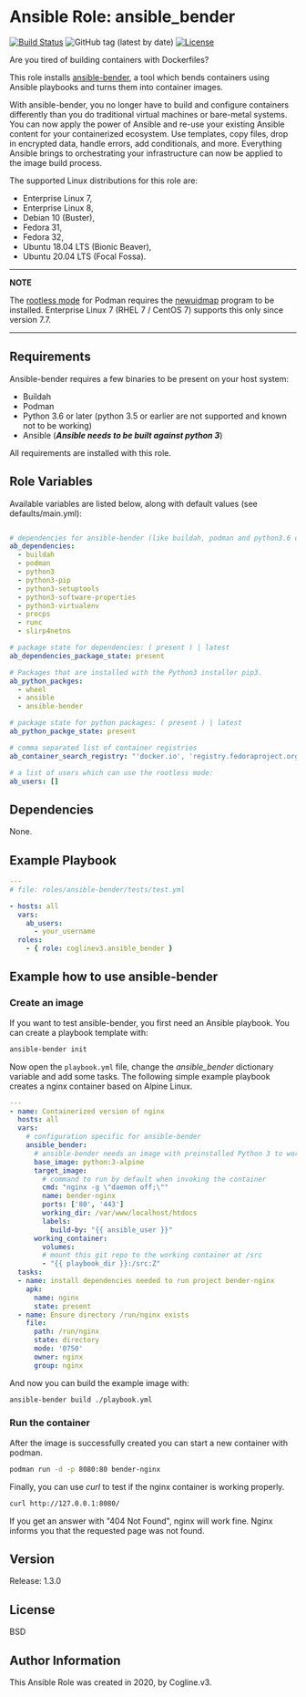 # Ansible Role: ansible_bender

[![Build Status](https://travis-ci.com/coglinev3/ansible-role-ansible_bender.svg?branch=master)](https://travis-ci.com/coglinev3/ansible-role-ansible_bender) ![GitHub tag (latest by date)](https://img.shields.io/github/v/tag/coglinev3/ansible-role-ansible_bender) [![License](https://img.shields.io/badge/License-BSD%203--Clause-blue.svg)](https://raw.githubusercontent.com/coglinev3/ansible-role-ansible_bender/master/LICENSE)

Are you tired of building containers with Dockerfiles?

This role installs [ansible-bender](https://github.com/ansible-community/ansible-bender), a tool which bends containers using Ansible playbooks and turns them into container images.

With ansible-bender, you no longer have to build and configure containers
differently than you do traditional virtual machines or bare-metal systems.
You can now apply the power of Ansible and re-use your existing Ansible
content for your containerized ecosystem. Use templates, copy files, drop in
encrypted data, handle errors, add conditionals, and more. Everything Ansible
brings to orchestrating your infrastructure can now be applied to the image
build process.

The supported Linux distributions for this role are:
* Enterprise Linux 7,
* Enterprise Linux 8, 
* Debian 10 (Buster),
* Fedora 31,
* Fedora 32,
* Ubuntu 18.04 LTS (Bionic Beaver),
* Ubuntu 20.04 LTS (Focal Fossa).


---
**ΝOTE**

The [rootless mode](https://github.com/containers/libpod/blob/master/README.md#rootless) for Podman requires the [newuidmap](https://github.com/containers/libpod/blob/master/troubleshooting.md#9-newuidmap-missing-when-running-rootless-podman-commands) program to be installed. Enterprise Linux 7 (RHEL 7 / CentOS 7) supports this only since version 7.7.

---


## Requirements

Ansible-bender requires a few binaries to be present on your host system:

* Buildah
* Podman
* Python 3.6 or later (python 3.5 or earlier are not supported and known not to be working)
* Ansible (***Ansible needs to be built against python 3***)

All requirements are installed with this role.

## Role Variables

Available variables are listed below, along with default values (see defaults/main.yml):

```yml

# dependencies for ansible-bender (like buildah, podman and python3.6 or higher)
ab_dependencies:
  - buildah
  - podman
  - python3
  - python3-pip
  - python3-setuptools
  - python3-software-properties
  - python3-virtualenv
  - procps
  - runc
  - slirp4netns

# package state for dependencies: ( present ) | latest 
ab_dependencies_package_state: present

# Packages that are installed with the Python3 installer pip3.
ab_python_packges:
  - wheel
  - ansible
  - ansible-bender

# package state for python packages: ( present ) | latest
ab_python_packge_state: present

# comma separated list of container registries
ab_container_search_registry: "'docker.io', 'registry.fedoraproject.org', 'quay.io', 'registry.access.redhat.com', 'registry.centos.org'"

# a list of users which can use the rootless mode:
ab_users: []
```

## Dependencies

None.

## Example Playbook

```yml
---
# file: roles/ansible-bender/tests/test.yml

- hosts: all
  vars:
    ab_users:
      - your_username
  roles:
    - { role: coglinev3.ansible_bender }
```

## Example how to use ansible-bender

### Create an image

If you want to test ansible-bender, you first need an Ansible playbook. You can create a playbook template with:

```sh
ansible-bender init
```

Now open the `playbook.yml` file, change the *ansible_bender* dictionary variable and add some tasks. The following simple example playbook creates a nginx container based on Alpine Linux.

```yml
---
- name: Containerized version of nginx
  hosts: all
  vars:
    # configuration specific for ansible-bender
    ansible_bender:
      # ansible-bender needs an image with preinstalled Python 3 to work
      base_image: python:3-alpine
      target_image:
        # command to run by default when invoking the container
        cmd: "nginx -g \"daemon off;\""
        name: bender-nginx
        ports: ['80', '443']
        working_dir: /var/www/localhost/htdocs
        labels:
          build-by: "{{ ansible_user }}"
      working_container:
        volumes:
        # mount this git repo to the working container at /src
        - "{{ playbook_dir }}:/src:Z"
  tasks:
  - name: install dependencies needed to run project bender-nginx
    apk:
      name: nginx
      state: present
  - name: Ensure directory /run/nginx exists
    file:
      path: /run/nginx
      state: directory
      mode: '0750'
      owner: nginx
      group: nginx
```

And now you can build the example image with:

```sh
ansible-bender build ./playbook.yml
```

### Run the container

After the image is successfully created you can start a new container with
podman.

```sh
podman run -d -p 8080:80 bender-nginx
```

Finally, you can use *curl* to test if the nginx container is working properly.

```sh
curl http://127.0.0.1:8080/ 
```

If you get an answer with "404 Not Found", nginx will work fine. Nginx informs you that the requested page was not found.

## Version

Release: 1.3.0

## License

BSD

## Author Information

This Ansible Role was created in 2020, by Cogline.v3.
